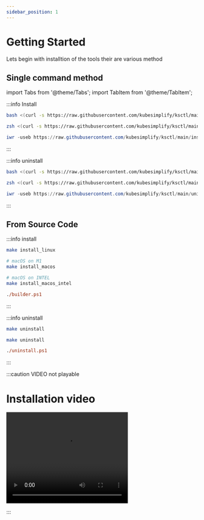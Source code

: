 ```yaml
---
sidebar_position: 1
---
```


# Getting Started

Lets begin with installtion of the tools
their are various method

## Single command method
import Tabs from '@theme/Tabs';
import TabItem from '@theme/TabItem';

:::info Install
<Tabs groupId="platform" queryString>
  <TabItem value="Linux" label="Linux" default>

```bash
bash <(curl -s https://raw.githubusercontent.com/kubesimplify/ksctl/main/install.sh)
```

  </TabItem>
  <TabItem value="MacOS" label="MacOS">

```bash
zsh <(curl -s https://raw.githubusercontent.com/kubesimplify/ksctl/main/install.sh)
```

  </TabItem>
  <TabItem value="Windows" label="Windows">

```ps1
iwr -useb https://raw.githubusercontent.com/kubesimplify/ksctl/main/install.ps1 | iex
```

  </TabItem>
</Tabs>
:::

:::info uninstall
<Tabs groupId="platform" queryString>
  <TabItem value="Linux" label="Linux" default>

```bash
bash <(curl -s https://raw.githubusercontent.com/kubesimplify/ksctl/main/uninstall.sh)
```

  </TabItem>
  <TabItem value="MacOS" label="MacOS">

```bash
zsh <(curl -s https://raw.githubusercontent.com/kubesimplify/ksctl/main/uninstall.sh)
```

  </TabItem>
  <TabItem value="Windows" label="Windows">

```ps1
iwr -useb https://raw.githubusercontent.com/kubesimplify/ksctl/main/uninstall.ps1 | iex
```

  </TabItem>
</Tabs>
:::


## From Source Code


:::info install
<Tabs groupId="platform-src" queryString>
  <TabItem value="Linux" label="Linux" default>

```bash
make install_linux
```

  </TabItem>
  <TabItem value="MacOS" label="MacOS">

```bash
# macOS on M1
make install_macos

# macOS on INTEL
make install_macos_intel
```

  </TabItem>
  <TabItem value="Windows" label="Windows">

```ps
./builder.ps1
```

  </TabItem>
</Tabs>
:::

:::info uninstall
<Tabs groupId="platform-src" queryString>
  <TabItem value="Linux" label="Linux" default>

```bash
make uninstall
```

  </TabItem>
  <TabItem value="MacOS" label="MacOS">

```bash
make uninstall
```

  </TabItem>
  <TabItem value="Windows" label="Windows">

```ps
./uninstall.ps1
```

  </TabItem>
</Tabs>
:::


:::caution VIDEO not playable

# Installation video

<video width="320" height="240" controls>
<source src="ksctl-install.mp4" type="video/mp4" />
Your browser does not support the video tag.
</video>

:::
